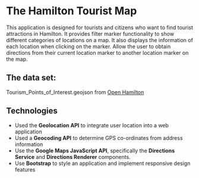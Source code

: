 # The Hamilton Tourist Map
This application is designed for tourists and citizens who want to find tourist attractions in Hamilton. It provides filter marker functionality to show different categories of locations on a map. It also displays the information of each location when clicking on the marker. Allow the user to obtain directions from their current location marker to another location marker on the map.
## The data set: 
Tourism_Points_of_Interest.geojson from [Open Hamilton](https://open.hamilton.ca/)
## Technologies
- Used the **Geolocation API** to integrate user location into a web application
- Used a **Geocoding API** to determine GPS co-ordinates from address information
- Use the **Google Maps JavaScript API**, specifically the **Directions Service** and **Directions Renderer** components.
- Use **Bootstrap** to style an application and implement responsive design features
